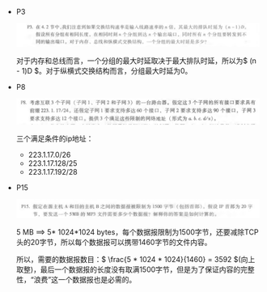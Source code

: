 + P3

  ![](pics/P3.png)

  对于内存和总线而言，一个分组的最大时延取决于最大排队时延，所以为$ (n - 1)D $。对于纵横式交换结构而言，分组最大时延为0。

+ P8

  ![](pics/P8.png)

  三个满足条件的ip地址：

  + 223.1.17.0/26 
  + 223.1.17.128/25 
  + 223.1.17.192/28 

+ P15

  ![](pics/P14.png)

  5 MB  ==> 5\* 1024\*1024 bytes，每个数据报限制为1500字节，还要减除TCP头的20字节，所以每个数据报可以携带1460字节的文件内容。

  所以，需要的数据报数目：$ \frac{5 * 1024 * 1024}{1460} = 3592 $(向上取整)，最后一个数据报的长度没有取满1500字节，但是为了保证内容的完整性，“浪费”这一个数据报也是必需的。

